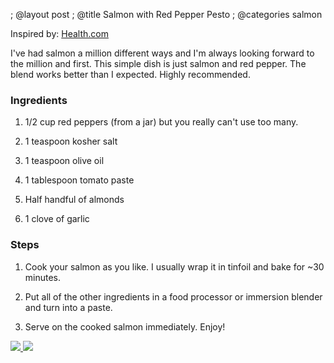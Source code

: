; @layout post
; @title Salmon with Red Pepper Pesto
; @categories salmon

Inspired by: [Health.com](http://www.health.com/health/recipe/0,,50400000115788,00.html)

I've had salmon a million different ways and I'm always looking forward to the million and first. This simple dish is just salmon and red pepper. The blend works better than I expected. Highly recommended.

### Ingredients

1. 1/2 cup red peppers (from a jar) but you really can't use too many.

2. 1 teaspoon kosher salt

3. 1 teaspoon olive oil

4. 1 tablespoon tomato paste

5. Half handful of almonds

6. 1 clove of garlic

### Steps

1. Cook your salmon as you like. I usually wrap it in tinfoil and bake for ~30 minutes.

2. Put all of the other ingredients in a food processor or immersion blender and turn into a paste.

3. Serve on the cooked salmon immediately. Enjoy!

<a href="/images/salmon-red-pepper-pesto/pesto-processing.jpg">
  <img src="/images/salmon-red-pepper-pesto/pesto-processing.jpg" />
</a>
<a href="/images/salmon-red-pepper-pesto/salmon-done.jpg">
  <img src="/images/salmon-red-pepper-pesto/salmon-done.jpg" />
</a>

